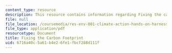 ```yaml
---
content_type: resource
description: This resource contains information regarding Fixing the carbon footprint.
file: null
file_location: /coursemedia/res-env-001-climate-action-hands-on-harnessing-science-with-communities-to-cut-carbon-january-iap-2017/6716a40c5a61b4e26fe1fbcf288d111f_MITRES_ENV_001IAP17_ses4.2.pdf
file_type: application/pdf
resourcetype: Document
title: Fixing the Carbon Footprint
uid: 6716a40c-5a61-b4e2-6fe1-fbcf288d111f
---
```


